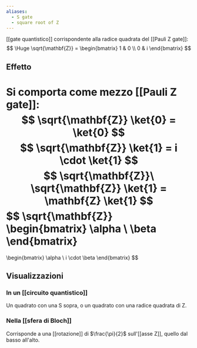 ```yaml
---
aliases:
  - S gate
  - square root of Z
---
```

[[gate quantistico]] corrispondente alla radice quadrata del [[Pauli Z gate]]:
$$
\Huge
\sqrt{\mathbf{Z}} = \begin{bmatrix}
1 & 0 \\
0 & i
\end{bmatrix}
$$

## Effetto

Si comporta come mezzo [[Pauli Z gate]]:
$$
\sqrt{\mathbf{Z}} \ket{0} = \ket{0}
$$
$$
\sqrt{\mathbf{Z}} \ket{1} = i \cdot \ket{1}
$$$$
\sqrt{\mathbf{Z}}\ \sqrt{\mathbf{Z}} \ket{1} = \mathbf{Z} \ket{1}
$$
$$
\sqrt{\mathbf{Z}}
\begin{bmatrix}
	\alpha \\
	\beta
\end{bmatrix}
=
\begin{bmatrix}
	\alpha \\
	i \cdot \beta
\end{bmatrix}
$$

## Visualizzazioni
### In un [[circuito quantistico]]

Un quadrato con una S sopra, o un quadrato con una radice quadrata di Z.

### Nella [[sfera di Bloch]]

Corrisponde a una [[rotazione]] di $\frac{\pi}{2}$ sull'[[asse Z]], quello dal basso all'alto.
